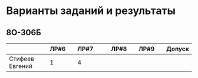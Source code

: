 # Варианты заданий и результаты

## 8О-306Б
|                           | ЛР#6 |   | ЛР#7 |   |   | ЛР#8 |   | ЛР#9 |   |   Допуск   |
|---------------------------|------|---|------|---|---|------|---|------|---|------------|
| Стифеев Евгений           |  1   |   |  4   |   |   |      |   |      |   |            |
